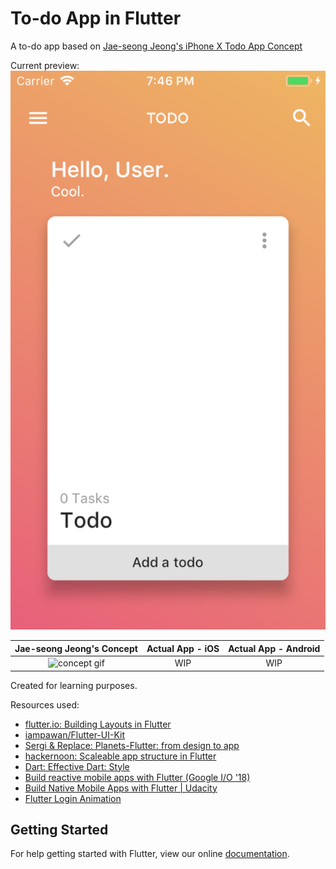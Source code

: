 # To-do App in Flutter

A to-do app based on [Jae-seong Jeong's iPhone X Todo App Concept](https://www.uplabs.com/posts/iphone-x-todo-concept)

Current preview: ![preview](preview.png)

Jae-seong Jeong's Concept| Actual App - iOS | Actual App - Android
:---: | :---: | :---:
![concept gif](concept.gif)| WIP | WIP

Created for learning purposes.

Resources used:
* [flutter.io: Building Layouts in Flutter](https://flutter.io/tutorials/layout/)
* [iampawan/Flutter-UI-Kit](https://github.com/iampawan/Flutter-UI-Kit)
* [Sergi & Replace: Planets-Flutter: from design to app](https://sergiandreplace.com/planets-flutter-from-design-to-app/)
* [hackernoon: Scaleable app structure in Flutter](https://hackernoon.com/scalable-app-structure-in-flutter-dad61a4bc389)
* [Dart: Effective Dart: Style](https://www.dartlang.org/guides/language/effective-dart/style#do-name-import-prefixes-using-lowercase_with_underscores)
* [Build reactive mobile apps with Flutter (Google I/O '18)](https://www.youtube.com/watch?v=RS36gBEp8OI)
* [Build Native Mobile Apps with Flutter | Udacity](https://www.udacity.com/course/build-native-mobile-apps-with-flutter--ud905)
* [Flutter Login Animation](https://blog.geekyants.com/flutter-login-animation-ab3e6ed4bd19)

## Getting Started

For help getting started with Flutter, view our online
[documentation](https://flutter.io/).
